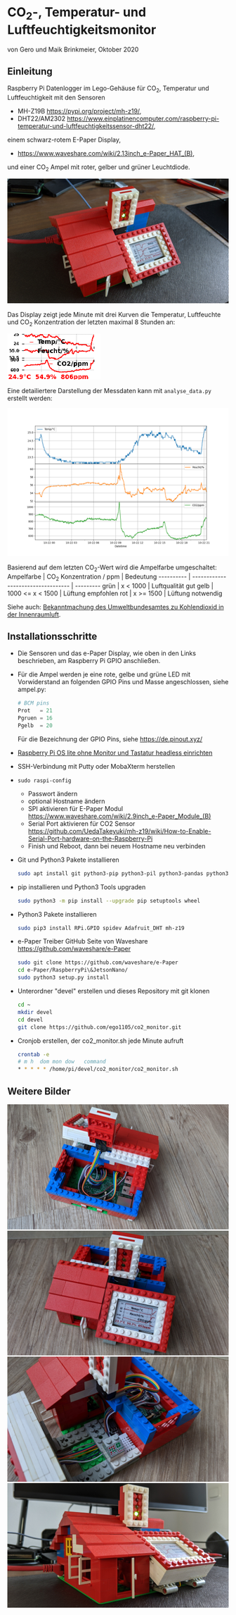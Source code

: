 # CO<sub>2</sub>-, Temperatur- und Luftfeuchtigkeitsmonitor
von Gero und Maik Brinkmeier, Oktober 2020

## Einleitung
Raspberry Pi Datenlogger im Lego-Gehäuse für CO<sub>2</sub>, Temperatur und Luftfeuchtigkeit mit den Sensoren
* MH-Z19B https://pypi.org/project/mh-z19/,
* DHT22/AM2302 https://www.einplatinencomputer.com/raspberry-pi-temperatur-und-luftfeuchtigkeitssensor-dht22/,

einem schwarz-rotem E-Paper Display,
* https://www.waveshare.com/wiki/2.13inch_e-Paper_HAT_(B),

und einer CO<sub>2</sub> Ampel mit roter, gelber und grüner Leuchtdiode.

![CO2 Monitor](doc/PXL_20201019_083823494.jpg)

Das Display zeigt jede Minute mit drei Kurven die Temperatur, Luftfeuchte und CO<sub>2</sub> Konzentration der letzten maximal 8 Stunden an:

![Beispiel e-Paper Display](doc/sample_data_plot.png)

Eine detailiertere Darstellung der Messdaten kann mit `analyse_data.py` erstellt werden:

![Beispiel Analyse](doc/sample_analysis_plot.png)

Basierend auf dem letzten CO<sub>2</sub>-Wert wird die Ampelfarbe umgeschaltet:
Ampelfarbe | CO<sub>2</sub> Konzentration / ppm | Bedeutung
---------- | ---------------------------------- | ---------
grün       | x < 1000                           | Luftqualität gut
gelb       | 1000 <= x < 1500                   | Lüftung empfohlen 
rot        | x >= 1500                          | Lüftung notwendig

Siehe auch: [Bekanntmachung des Umweltbundesamtes zu Kohlendioxid in der Innenraumluft](https://www.umweltbundesamt.de/sites/default/files/medien/pdfs/kohlendioxid_2008.pdf). 

## Installationsschritte
* Die Sensoren und das e-Paper Display, wie oben in den Links beschrieben, am Raspberry Pi GPIO anschließen.
* Für die Ampel werden je eine rote, gelbe und grüne LED mit Vorwiderstand an folgenden GPIO Pins und Masse angeschlossen, siehe ampel.py:
  ````python
  # BCM pins
  Prot   = 21
  Pgruen = 16
  Pgelb  = 20
  ````
  Für die Bezeichnung der GPIO Pins, siehe https://de.pinout.xyz/

* [Raspberry Pi OS lite ohne Monitor und Tastatur headless einrichten](https://www.tutonaut.de/anleitung-raspberry-pi-ohne-monitor-und-tastatur-headless-einrichten/)
* SSH-Verbindung mit Putty oder MobaXterm herstellen
* `sudo raspi-config`
  * Passwort ändern
  * optional Hostname ändern
  * SPI aktivieren für E-Paper Modul https://www.waveshare.com/wiki/2.9inch_e-Paper_Module_(B)
  * Serial Port aktivieren für CO2 Sensor https://github.com/UedaTakeyuki/mh-z19/wiki/How-to-Enable-Serial-Port-hardware-on-the-Raspberry-Pi
  * Finish und Reboot, dann bei neuem Hostname neu verbinden

* Git und Python3 Pakete installieren
  ````sh
  sudo apt install git python3-pip python3-pil python3-pandas python3-matplotlib
  ````
* pip installieren und Python3 Tools upgraden
  ````sh
  sudo python3 -m pip install --upgrade pip setuptools wheel
  ````  
* Python3 Pakete installieren
  ````sh
  sudo pip3 install RPi.GPIO spidev Adafruit_DHT mh-z19
  ````    
* e-Paper Treiber GitHub Seite von Waveshare https://github.com/waveshare/e-Paper
  ````sh
  sudo git clone https://github.com/waveshare/e-Paper
  cd e-Paper/RaspberryPi\&JetsonNano/
  sudo python3 setup.py install
  ````
* Unterordner "devel" erstellen und dieses Repository mit git klonen
  ````sh  
  cd ~
  mkdir devel
  cd devel
  git clone https://github.com/ego1105/co2_monitor.git  
  ````
* Cronjob erstellen, der co2_monitor.sh jede Minute aufruft
  ````sh  
  crontab -e
  # m h  dom mon dow   command
  * * * * * /home/pi/devel/co2_monitor/co2_monitor.sh
  ````    

  
## Weitere Bilder

![CO2 Monitor Raspi](doc/PXL_20201019_082508298.jpg)
![CO2 Monitor oben](doc/PXL_20201019_082519450.jpg)
![CO2 Monitor Detail](doc/PXL_20201019_082527881.jpg)
![CO2 Monitor Lüftung](doc/PXL_20201019_083837719.jpg)



